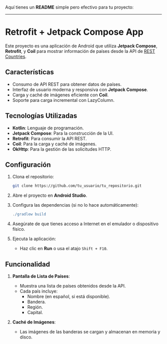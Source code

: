 Aquí tienes un **README** simple pero efectivo para tu proyecto:

---

# Retrofit + Jetpack Compose App

Este proyecto es una aplicación de Android que utiliza **Jetpack Compose**, **Retrofit**, y **Coil** para mostrar información de países desde la API de [REST Countries](https://restcountries.com).

## Características

- Consumo de API REST para obtener datos de países.
- Interfaz de usuario moderna y responsiva con **Jetpack Compose**.
- Carga y caché de imágenes eficiente con **Coil**.
- Soporte para carga incremental con LazyColumn.

## Tecnologías Utilizadas

- **Kotlin**: Lenguaje de programación.
- **Jetpack Compose**: Para la construcción de la UI.
- **Retrofit**: Para consumir la API REST.
- **Coil**: Para la carga y caché de imágenes.
- **OkHttp**: Para la gestión de las solicitudes HTTP.

## Configuración

1. Clona el repositorio:
   ```bash
   git clone https://github.com/tu_usuario/tu_repositorio.git
   ```

2. Abre el proyecto en **Android Studio**.

3. Configura las dependencias (si no lo hace automáticamente):
   ```gradle
   ./gradlew build
   ```

4. Asegúrate de que tienes acceso a Internet en el emulador o dispositivo físico.

5. Ejecuta la aplicación:
   - Haz clic en **Run** o usa el atajo `Shift + F10`.

## Funcionalidad

1. **Pantalla de Lista de Países**:
   - Muestra una lista de países obtenidos desde la API.
   - Cada país incluye:
     - Nombre (en español, si está disponible).
     - Bandera.
     - Región.
     - Capital.

2. **Caché de Imágenes**:
   - Las imágenes de las banderas se cargan y almacenan en memoria y disco.
